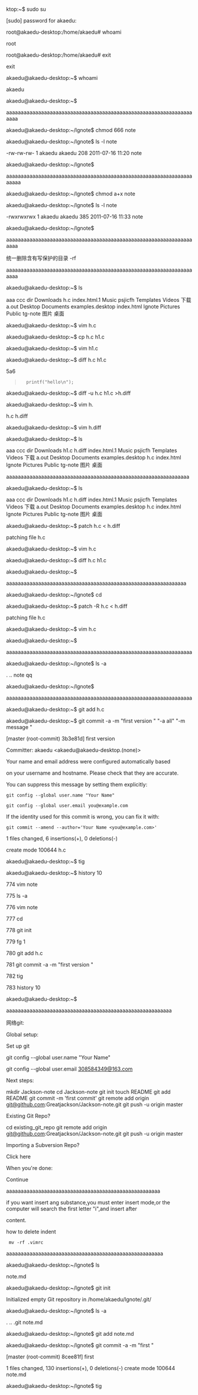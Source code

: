 ktop:~$ sudo su

[sudo] password for akaedu:

root@akaedu-desktop:/home/akaedu# whoami

root

root@akaedu-desktop:/home/akaedu# exit

exit

akaedu@akaedu-desktop:~$ whoami

akaedu

akaedu@akaedu-desktop:~$

aaaaaaaaaaaaaaaaaaaaaaaaaaaaaaaaaaaaaaaaaaaaaaaaaaaaaaaaaaaaaaaaaaaa

akaedu@akaedu-desktop:~/lgnote$ chmod 666 note

akaedu@akaedu-desktop:~/lgnote$ ls -l note

-rw-rw-rw- 1 akaedu akaedu 208 2011-07-16 11:20 note

akaedu@akaedu-desktop:~/lgnote$

aaaaaaaaaaaaaaaaaaaaaaaaaaaaaaaaaaaaaaaaaaaaaaaaaaaaaaaaaaaaaaaaaaaaa

akaedu@akaedu-desktop:~/lgnote$ chmod a+x note

akaedu@akaedu-desktop:~/lgnote$ ls -l note

-rwxrwxrwx 1 akaedu akaedu 385 2011-07-16 11:33 note

akaedu@akaedu-desktop:~/lgnote$

aaaaaaaaaaaaaaaaaaaaaaaaaaaaaaaaaaaaaaaaaaaaaaaaaaaaaaaaaaaaaaaaaaaa

统一删除含有写保护的目录   -rf

aaaaaaaaaaaaaaaaaaaaaaaaaaaaaaaaaaaaaaaaaaaaaaaaaaaaaaaaaaaaaaaaaaaa

akaedu@akaedu-desktop:~$ ls

aaa    ccc      dir        Downloads         h.c         index.html.1  Music     psjicfh  Templates  Videos  下载
a.out  Desktop  Documents  examples.desktop  index.html  lgnote        Pictures  Public   tg-note    图片    桌面

akaedu@akaedu-desktop:~$ vim h.c

akaedu@akaedu-desktop:~$ cp h.c h1.c

akaedu@akaedu-desktop:~$ vim h1.c

akaedu@akaedu-desktop:~$ diff h.c h1.c

5a6

>       printf("hello\n");

akaedu@akaedu-desktop:~$ diff -u h.c h1.c >h.diff

akaedu@akaedu-desktop:~$ vim h.

h.c     h.diff

akaedu@akaedu-desktop:~$ vim h.diff

akaedu@akaedu-desktop:~$ ls

aaa    ccc      dir        Downloads         h1.c  h.diff      index.html.1  Music     psjicfh  Templates  Videos  下载
a.out  Desktop  Documents  examples.desktop  h.c   index.html  lgnote        Pictures  Public   tg-note    图片    桌面

aaaaaaaaaaaaaaaaaaaaaaaaaaaaaaaaaaaaaaaaaaaaaaaaaaaaaaaaaaaaaaa

akaedu@akaedu-desktop:~$ ls

aaa    ccc      dir        Downloads         h1.c  h.diff      index.html.1  Music     psjicfh  Templates  Videos  下载
a.out  Desktop  Documents  examples.desktop  h.c   index.html  lgnote        Pictures  Public   tg-note    图片    桌面

akaedu@akaedu-desktop:~$ patch h.c < h.diff

patching file h.c

akaedu@akaedu-desktop:~$ vim h.c

akaedu@akaedu-desktop:~$ diff h.c h1.c

akaedu@akaedu-desktop:~$

aaaaaaaaaaaaaaaaaaaaaaaaaaaaaaaaaaaaaaaaaaaaaaaaaaaaaaaaaaaaaa

akaedu@akaedu-desktop:~/lgnote$ cd

akaedu@akaedu-desktop:~$ patch -R h.c < h.diff

patching file h.c

akaedu@akaedu-desktop:~$ vim h.c

akaedu@akaedu-desktop:~$

aaaaaaaaaaaaaaaaaaaaaaaaaaaaaaaaaaaaaaaaaaaaaaaaaaaaaaaaaaaaaaaa

akaedu@akaedu-desktop:~/lgnote$ ls -a

.  ..  note  qq

akaedu@akaedu-desktop:~/lgnote$

aaaaaaaaaaaaaaaaaaaaaaaaaaaaaaaaaaaaaaaaaaaaaaaaaaaaaaaaaaaaaaaa

akaedu@akaedu-desktop:~$ git add h.c

akaedu@akaedu-desktop:~$ git commit -a -m "first version "     "-a all"   "-m message "

[master (root-commit) 3b3e81d] first version

 Committer: akaedu <akaedu@akaedu-desktop.(none)>

Your name and email address were configured automatically based

on your username and hostname. Please check that they are accurate.

You can suppress this message by setting them explicitly:

    git config --global user.name "Your Name"

    git config --global user.email you@example.com

If the identity used for this commit is wrong, you can fix it with:

    git commit --amend --author='Your Name <you@example.com>'

 1 files changed, 6 insertions(+), 0 deletions(-)

 create mode 100644 h.c

akaedu@akaedu-desktop:~$ tig

akaedu@akaedu-desktop:~$ history 10

  774  vim note

  775  ls -a

  776  vim note

  777  cd

  778  git init

  779  fg 1

  780  git add h.c

  781  git commit -a -m "first version "

  782  tig

  783  history 10

akaedu@akaedu-desktop:~$

aaaaaaaaaaaaaaaaaaaaaaaaaaaaaaaaaaaaaaaaaaaaaaaaaaaaaaaaa

网络git:

Global setup:


 Set up git

  git config --global user.name "Your Name"

  git config --global user.email 308584349@163.com

Next steps:

  mkdir Jackson-note
  cd Jackson-note
  git init
  touch README
  git add README
  git commit -m 'first commit'
  git remote add origin git@github.com:Greatjackson/Jackson-note.git
  git push -u origin master
      

Existing Git Repo?

  cd existing_git_repo
  git remote add origin git@github.com:Greatjackson/Jackson-note.git
  git push -u origin master
      

Importing a Subversion Repo?

  Click here
      

When you're done:

  Continue

aaaaaaaaaaaaaaaaaaaaaaaaaaaaaaaaaaaaaaaaaaaaaaaaaaaaa

if you want insert ang substance,you must enter insert mode,or the computer will search the first letter "i",and insert after

content.

how to delete indent 

	 mv -rf .vimrc

aaaaaaaaaaaaaaaaaaaaaaaaaaaaaaaaaaaaaaaaaaaaaaaaaaaaaa

akaedu@akaedu-desktop:~/lgnote$ ls

note.md

akaedu@akaedu-desktop:~/lgnote$ git init 

Initialized empty Git repository in /home/akaedu/lgnote/.git/

akaedu@akaedu-desktop:~/lgnote$ ls -a 

.  ..  .git  note.md

akaedu@akaedu-desktop:~/lgnote$ git add note.md

akaedu@akaedu-desktop:~/lgnote$ git commit -a -m "first "

[master (root-commit) 8cee81f] first

 1 files changed, 130 insertions(+), 0 deletions(-)
 create mode 100644 note.md

akaedu@akaedu-desktop:~/lgnote$ tig 


